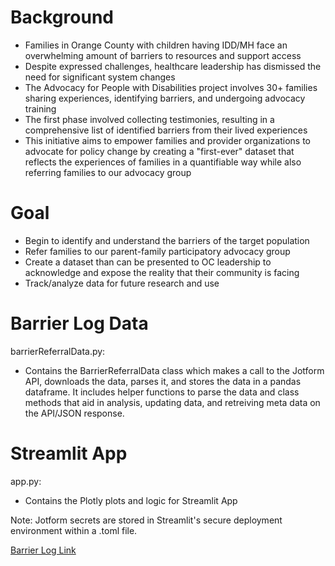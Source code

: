 # Background
- Families in Orange County with children having IDD/MH face an overwhelming amount of barriers to resources and support access
- Despite expressed challenges, healthcare leadership has dismissed the need for significant system changes
- The Advocacy for People with Disabilities project involves 30+ families sharing experiences, identifying barriers, and undergoing advocacy training
- The first phase involved collecting testimonies, resulting in a comprehensive list of identified barriers from their lived experiences
- This initiative aims to empower families and provider organizations to advocate for policy change by creating a "first-ever" dataset that reflects the experiences of families in
a quantifiable way while also referring families to our advocacy group

# Goal
- Begin to identify and understand the barriers of the target population
- Refer families to our parent-family participatory advocacy group
- Create a dataset than can be presented to OC leadership to acknowledge and expose the reality that their community is facing
- Track/analyze data for future research and use

# Barrier Log Data
barrierReferralData.py:
- Contains the BarrierReferralData class which makes a call to the Jotform API, downloads the data, parses it, and stores the data in a pandas dataframe. It includes helper functions to parse the data and class methods that aid in analysis, updating data, and retreiving meta data on the API/JSON response.

# Streamlit App
app.py: 
- Contains the Plotly plots and logic for Streamlit App

Note: Jotform secrets are stored in Streamlit's secure deployment environment within a .toml file. 

[Barrier Log Link](https://form.jotform.com/240215836883158)
